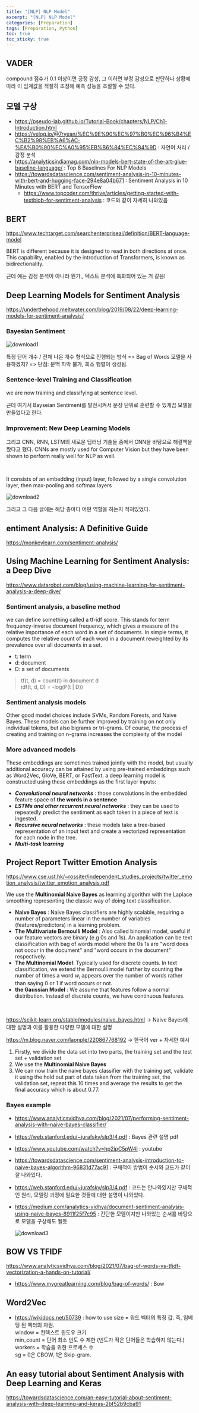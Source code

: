 ```yaml
---
title: "[NLP] NLP Model"
excerpt: "[NLP] NLP Model"
categories: [Preparation]
tags: [Preparation, Python]
toc: true
toc_sticky: true
---
```


## VADER

compound 점수가 0.1 이상이면 긍정 감성, 그 이하면 부정 감성으로 판단하나 상황에 따라 이 임계값을 적절히 조정해 예측 성능을 조절할 수 있다.

## 모델 구상

- <https://pseudo-lab.github.io/Tutorial-Book/chapters/NLP/Ch1-Introduction.html>
- <https://velog.io/@7ryean/%EC%9E%90%EC%97%B0%EC%96%B4%EC%B2%98%EB%A6%AC-%EA%B0%90%EC%A0%95%EB%B6%84%EC%84%9D> : 자연어 처리 / 감정 분석
- <https://analyticsindiamag.com/nlp-models-bert-state-of-the-art-glue-baseline-language/> : Top 8 Baselines For NLP Models
- <https://towardsdatascience.com/sentiment-analysis-in-10-minutes-with-bert-and-hugging-face-294e8a04b671> :
  Sentiment Analysis in 10 Minutes with BERT and TensorFlow
  - <https://www.topcoder.com/thrive/articles/getting-started-with-textblob-for-sentiment-analysis> : 코드와 같이 자세히 나와있음

## BERT

<https://www.techtarget.com/searchenterpriseai/definition/BERT-language-model> <br>

BERT is different because it is designed to read in both directions at once. This capability, enabled by the introduction of Transformers, is known as bidirectionality. <br>

근데 얘는 감정 분석이 아니라 뭔가,, 텍스트 분석에 특화되어 있는 거 같음!

## Deep Learning Models for Sentiment Analysis

<https://underthehood.meltwater.com/blog/2019/08/22/deep-learning-models-for-sentiment-analysis/>

### Bayesian Sentiment

![download1](https://user-images.githubusercontent.com/96654391/183996849-1fd261bb-485e-4161-b830-53eab1767945.png)

특정 단어 개수 / 전체 나온 개수 형식으로 진행되는 방식 => Bag of Words 모델을 사용하겠지? => 단점: 문맥 파악 불가, 희소 행렬이 생성됨.

### Sentence-level Training and Classification

we are now training and classifying at sentence level. <br>

근데 여기서 Bayseian Sentiment를 발전시켜서 문장 단위로 훈련할 수 있게끔 모델을 만들었다고 한다.

### Improvement: New Deep Learning Models

그리고 CNN, RNN, LSTM의 새로운 딥러닝 기술들 중에서 CNN을 바탕으로 해결책을 짰다고 했다. CNNs are mostly used for Computer Vision but they have been shown to perform really well for NLP as well.

<br>

It consists of an embedding (input) layer, followed by a single convolution layer, then max-pooling and softmax layers

![download2](https://user-images.githubusercontent.com/96654391/183999560-a8f44b9a-ab36-4607-89ae-de83ee9ae1e7.png)

그리고 그 다음 글에는 해당 층마다 어떤 역할을 하는지 적혀있었다.

## entiment Analysis: A Definitive Guide

<https://monkeylearn.com/sentiment-analysis/>

## Using Machine Learning for Sentiment Analysis: a Deep Dive

<https://www.datarobot.com/blog/using-machine-learning-for-sentiment-analysis-a-deep-dive/>

### Sentiment analysis, a baseline method

we can define something called a tf-idf score. This stands for term frequency-inverse document frequency, which gives a measure of the relative importance of each word in a set of documents. In simple terms, it computes the relative count of each word in a document reweighted by its prevalence over all documents in a set. <br>

- t: term
- d: document
- D: a set of documents <br>

> tf(t, d) = count(t) in document d <br>
> idf(t, d, D) = -log(P(t | D))

### Sentiment analysis models

Other good model choices include SVMs, Random Forests, and Naive Bayes. These models can be further improved by training on not only individual tokens, but also bigrams or tri-grams. Of course, the process of creating and training on n-grams increases the complexity of the model

### More advanced models

These embeddings are sometimes trained jointly with the model, but usually additional accuracy can be attained by using pre-trained embeddings such as Word2Vec, GloVe, BERT, or FastText. a deep learning model is constructed using these embeddings as the first layer inputs:

- **_Convolutional neural networks_** : those convolutions in the embedded feature space of **the words in a sentence**
- **_LSTMs and other recurrent neural networks_** : they can be used to repeatedly predict the sentiment as each token in a piece of text is ingested.
- **_Recursive neural networks_** : these models take a tree-based representation of an input text and create a vectorized representation for each node in the tree.
- **_Multi-task learning_**

## Project Report Twitter Emotion Analysis

<https://www.cse.ust.hk/~rossiter/independent_studies_projects/twitter_emotion_analysis/twitter_emotion_analysis.pdf> <br>

We use the **Multinomial Naive Bayes** as learning algorithm with the Laplace smoothing representing the classic way of doing text classification.

- **Naive Bayes** : Naive Bayes classifiers are highly scalable, requiring a number of parameters linear in the number of variables (features/predictors) in a learning problem.
- **The Multi­variate Bernoulli Model** : Also called binomial model, useful if our feature vectors are binary (e.g 0s and 1s). An application can be text classification with bag of words model where the 0s 1s are "word does not occur in the document" and "word
  occurs in the document" respectively.
- **The Multinomial Model**: Typically used for discrete counts. In text classification, we extend the Bernoulli model further by counting the number of times a word $w_i$ appears over the number of words rather than saying 0 or 1 if word occurs or not.
- **the Gaussian Model** : We assume that features follow a normal distribution. Instead of discrete counts, we have continuous features.

<br>

<https://scikit-learn.org/stable/modules/naive_bayes.html> -> Naive Bayes에 대한 설명과 이를 활용한 다양한 모델에 대한 설명
<br>

<https://m.blog.naver.com/laonple/220867768192> -> 한국어 ver + 자세한 예시

1. Firstly, we divide the data set into two parts, the training set and the test set + validation set
2. We use the **Multinomial Naive Bayes**
3. We can now train the naive bayes classifier with the training set, validate it using the hold out part of data taken from the training set, the validation set, repeat this 10 times and average the results to get the final accuracy which is about 0.77.

### Bayes example

- <https://www.analyticsvidhya.com/blog/2021/07/performing-sentiment-analysis-with-naive-bayes-classifier/>
- <https://web.stanford.edu/~jurafsky/slp3/4.pdf> : Bayes 관련 설명 pdf
- <https://www.youtube.com/watch?v=hp2ipC5pW4I> : youtube
- <https://towardsdatascience.com/sentiment-analysis-introduction-to-naive-bayes-algorithm-96831d77ac91> : 구체적이 방법이 순서와 코드가 같이 잘 나와있다.
- <https://web.stanford.edu/~jurafsky/slp3/4.pdf> : 코드는 안나와있지만 구체적인 원리, 모델링 과정에 필요한 것들에 대한 설명이 나와있다.
- <https://medium.com/analytics-vidhya/document-sentiment-analysis-using-naive-bayes-8911f25f7c95> : 간단한 모델이지만 나와있는 순서를 바탕으로 모델을 구상해도 될듯
  <br>

  ![download3](https://user-images.githubusercontent.com/96654391/184104649-2df10a37-35b3-4038-87cb-2949e1f9cbe7.png)

## BOW VS TFIDF

<https://www.analyticsvidhya.com/blog/2021/07/bag-of-words-vs-tfidf-vectorization-a-hands-on-tutorial/>
<br>

- <https://www.mygreatlearning.com/blog/bag-of-words/> : Bow

## Word2Vec

- <https://wikidocs.net/50739> : how to use
  size = 워드 벡터의 특징 값. 즉, 임베딩 된 벡터의 차원. <br>
  window = 컨텍스트 윈도우 크기 <br>
  min_count = 단어 최소 빈도 수 제한 (빈도가 적은 단어들은 학습하지 않는다.) <br>
  workers = 학습을 위한 프로세스 수 <br>
  sg = 0은 CBOW, 1은 Skip-gram. <br>

## An easy tutorial about Sentiment Analysis with Deep Learning and Keras

<https://towardsdatascience.com/an-easy-tutorial-about-sentiment-analysis-with-deep-learning-and-keras-2bf52b9cba91>
